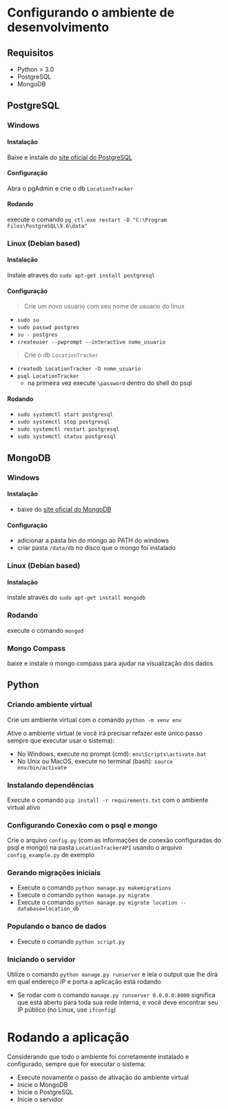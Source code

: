 # Configurando o ambiente de desenvolvimento
## Requisitos
- Python > 3.0
- PostgreSQL 
- MongoDB

## PostgreSQL
### Windows
#### Instalação
Baixe e instale do [site oficial do PostgreSQL](https://www.postgresql.org/download/)
#### Configuração
Abra o pgAdmin e crie o db `LocationTracker`
#### Rodando
execute o comando `pg_ctl.exe restart -D "C:\Program Files\PostgreSQL\9.6\data"`

### Linux (Debian based)
#### Instalação
Instale atraves do `sudo apt-get install postgresql`
#### Configuração
> Crie um novo usuario com seu nome de usuario do linux
- `sudo su`
- `sudo passwd postgres`
- `su - postgres`
- `createuser --pwprompt --interactive nome_usuario`

> Crie o db `LocationTracker`
- `createdb LocationTracker -O nome_usuario`
- `psql LocationTracker`
    - na primeira vez execute `\password` dentro do shell do psql
#### Rodando
- `sudo systemctl start postgresql`
- `sudo systemctl stop postgresql`
- `sudo systemctl restart postgresql`
- `sudo systemctl status postgresql`

## MongoDB
### Windows
#### Instalação
- baixe do [site oficial do MongoDB](https://www.mongodb.com/download-center#community)
#### Configuração
- adicionar a pasta bin do mongo ao PATH do windows
- criar pasta `/data/db` no disco que o mongo foi instalado

### Linux (Debian based)
#### Instalação
instale através do `sudo apt-get install mongodb`
### Rodando
execute o comando `mongod`

### Mongo Compass
baixe e instale o mongo compass para ajudar na visualização dos dados

## Python
### Criando ambiente virtual
Crie um ambiente virtual com o comando `python -m venv env`

Ative o ambiente virtual (e você irá precisar refazer este único passo sempre que executar usar o sistema):
- No Windows, execute no prompt (cmd): `env\Scripts\activate.bat`
- No Unix ou MacOS, execute no terminal (bash): `source env/bin/activate`
### Instalando dependências
Execute o comando `pip install -r requirements.txt` com o ambiente virtual ativo
### Configurando Conexão com o psql e mongo
Crie o arquivo `config.py` (com as informações de conexão configuradas do psql e mongo) na pasta `LocationTrackerAPI` usando o arquivo `config_example.py` de exemplo
### Gerando migrações iniciais
- Execute o comando `python manage.py makemigrations`
- Execute o comando `python manage.py migrate`
- Execute o comando `python manage.py migrate location --database=location_db`
### Populando o banco de dados
- Execute o comando `python script.py`
### Iniciando o servidor
Utilize o comando `python manage.py runserver` e leia o output que lhe dirá em qual endereço IP e porta a aplicação está rodando
- Se rodar com o comando `manage.py runserver 0.0.0.0:8000` significa que está aberto para toda sua rede interna, e você deve encontrar seu IP público (no Linux, use ```ifconfig```)
# Rodando a aplicação
Considerando que todo o ambiente foi corretamente instalado e configurado, sempre que for executar o sistema:
- Execute novamente o passo de ativação do ambiente virtual
- Inicie o MongoDB
- Inicie o PostgreSQL 
- Inicie o servidor
